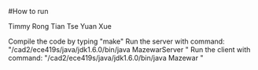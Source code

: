 #How to run

Timmy Rong Tian Tse
Yuan Xue

Compile the code by typing "make"
Run the server with command: "/cad2/ece419s/java/jdk1.6.0/bin/java MazewarServer <port>"
Run the client with command: "/cad2/ece419s/java/jdk1.6.0/bin/java Mazewar <host> <port>"
